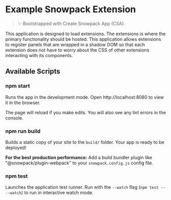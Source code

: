 # Example Snowpack Extension

> ✨ Bootstrapped with Create Snowpack App (CSA).

This application is designed to load extensions.
The extensions is where the primary functionality should be hosted.
This application allows extensions to register panels that
are wrapped in a shadow DOM so that each extension does not
have to worry about the CSS of other extensions interacting
with its components.

## Available Scripts

### npm start

Runs the app in the development mode.
Open http://localhost:8080 to view it in the browser.

The page will reload if you make edits.
You will also see any lint errors in the console.

### npm run build

Builds a static copy of your site to the `build/` folder.
Your app is ready to be deployed!

**For the best production performance:** Add a build bundler plugin like "@snowpack/plugin-webpack" to your `snowpack.config.js` config file.

### npm test

Launches the application test runner.
Run with the `--watch` flag (`npm test -- --watch`) to run in interactive watch mode.
